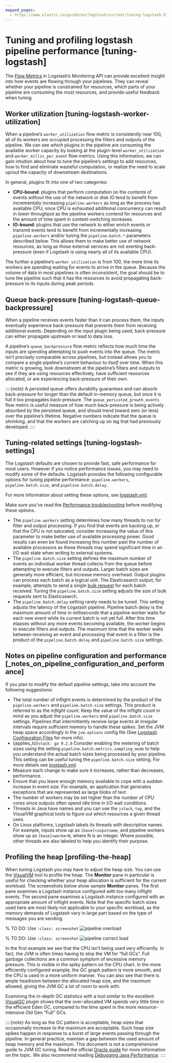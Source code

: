 ```yaml
---
mapped_pages:
  - https://www.elastic.co/guide/en/logstash/current/tuning-logstash.html
---
```


# Tuning and profiling logstash pipeline performance [tuning-logstash]

The [Flow Metrics](https://www.elastic.co/docs/api/doc/logstash/operation/operation-nodestats) in Logstash’s Monitoring API can provide excellent insight into how events are flowing through your pipelines. They can reveal whether your pipeline is constrained for resources, which parts of your pipeline are consuming the most resources, and provide useful feedback when tuning.


## Worker utilization [tuning-logstash-worker-utilization]

When a pipeline’s `worker_utilization` flow metric is consistently near 100, all of its workers are occupied processing the filters and outputs of the pipeline. We can see *which* plugins in the pipeline are consuming the available worker capacity by looking at the plugin-level `worker_utilization` and `worker_millis_per_event` flow metrics. Using this information, we can gain intuition about how to tune the pipeline’s settings to add resources, how to find and eliminate wasteful computation, or realize the need to scale up/out the capacity of downstream destinations.

In general, plugins fit into one of two categories:

* **CPU-bound**: plugins that perform computation on the contents of events *without* the use of the network or disk IO tend to benefit from incrementally increasing `pipeline.workers` as long as the process has available CPU; once CPU is exhausted additional concurrency can result in *lower* throughput as the pipeline workers contend for resources and the amount of time spent in context-switching increases.
* **IO-bound**: plugins that use the network to either enrich events or transmit events tend to benefit from incrementally increasing `pipeline.workers` and/or tuning the `pipeline.batch.*` parameters described below. This allows them to make better use of network resources, as long as those external services are not exerting back-pressure (even if Logstash is using nearly all of its available CPU).

The further a pipeline’s `worker_utilization` is from 100, the more time its workers are spending waiting for events to arrive in the queue. Because the volume of data in most pipelines is often inconsistent, the goal should be to tune the pipeline such that it has the resources to avoid propagating back-pressure to its inputs during peak periods.


## Queue back-pressure [tuning-logstash-queue-backpressure]

When a pipeline receives events faster than it can process them, the inputs eventually experience back-pressure that prevents them from receiving additional events. Depending on the input plugin being used, back-pressure can either propagate upstream or lead to data loss.

A pipeline’s `queue_backpressure` flow metric reflects how much time the inputs are spending attempting to push events into the queue. The metric isn’t precisely comparable across pipelines, but instead allows you to compare a single pipeline’s current behaviour to *itself* over time. When this metric is growing, look *downstream* at the pipeline’s filters and outputs to see if they are using resources effectively, have sufficient resources allocated, or are experiencing back-pressure of their own.

::::{note}
A persisted queue offers durability guarantees and can absorb back-pressure for longer than the default in-memory queue, but once it is full it too propagates back-pressure. The `queue_persisted_growth_events` flow metric is useful measure of how much back-pressure is being actively absorbed by the persisted queue, and should trend toward zero (or less) over the pipeline’s lifetime. Negative numbers indicate that the queue is *shrinking*, and that the workers are catching up on lag that had previously developed.
::::



## Tuning-related settings [tuning-logstash-settings]

The Logstash defaults are chosen to provide fast, safe performance for most users. However if you notice performance issues, you may need to modify some of the defaults. Logstash provides the following configurable options for tuning pipeline performance: `pipeline.workers`, `pipeline.batch.size`, and `pipeline.batch.delay`.

For more information about setting these options, see [logstash.yml](/reference/logstash-settings-file.md).

Make sure you’ve read the [Performance troubleshooting](/reference/performance-troubleshooting.md) before modifying these options.

* The `pipeline.workers` setting determines how many threads to run for filter and output processing. If you find that events are backing up, or that the CPU is not saturated, consider increasing the value of this parameter to make better use of available processing power. Good results can even be found increasing this number past the number of available processors as these threads may spend significant time in an I/O wait state when writing to external systems.
* The `pipeline.batch.size` setting defines the maximum number of events an individual worker thread collects from the queue before attempting to execute filters and outputs. Larger batch sizes are generally more efficient, but increase memory overhead. Output plugins can process each batch as a logical unit. The Elasticsearch output, for example, attempts to send a single [bulk request](https://www.elastic.co/docs/api/doc/elasticsearch/operation/operation-bulk) for each batch received. Tuning the `pipeline.batch.size` setting adjusts the size of bulk requests sent to Elasticsearch.
* The `pipeline.batch.delay` setting rarely needs to be tuned. This setting adjusts the latency of the Logstash pipeline. Pipeline batch delay is the maximum amount of time in milliseconds that a pipeline worker waits for each new event while its current batch is not yet full. After this time elapses without any more events becoming available, the worker begins to execute filters and outputs. The maximum time that the worker waits between receiving an event and processing that event in a filter is the product of the `pipeline.batch.delay` and `pipeline.batch.size` settings.


## Notes on pipeline configuration and performance [_notes_on_pipeline_configuration_and_performance]

If you plan to modify the default pipeline settings, take into account the following suggestions:

* The total number of inflight events is determined by the product of the  `pipeline.workers` and `pipeline.batch.size` settings. This product is referred to as the *inflight count*. Keep the value of the inflight count in mind as you adjust the `pipeline.workers` and `pipeline.batch.size` settings. Pipelines that intermittently receive large events at irregular intervals require sufficient memory to handle these spikes. Set the JVM heap space accordingly in the `jvm.options` config file (See [Logstash Configuration Files](/reference/config-setting-files.md) for more info).
* {applies_to}`stack: ga 9.2.0` Consider enabling the metering of batch sizes using the setting `pipeline.batch.metrics.sampling_mode` to help you understand the actual batch sizes being processed by your pipeline. This setting can be useful tuning the `pipeline.batch.size` setting. For more details see [logstash.yml](/reference/logstash-settings-file.md).
* Measure each change to make sure it increases, rather than decreases, performance.
* Ensure that you leave enough memory available to cope with a sudden increase in event size. For example, an application that generates exceptions that are represented as large blobs of text.
* The number of workers may be set higher than the number of CPU cores since outputs often spend idle time in I/O wait conditions.
* Threads in Java have names and you can use the `jstack`, `top`, and the VisualVM graphical tools to figure out which resources a given thread uses.
* On Linux platforms, Logstash labels its threads with descriptive names. For example, inputs show up as `[base]<inputname`, and pipeline workers show up as `[base]>workerN`, where N is an integer. Where possible, other threads are also labeled to help you identify their purpose.


## Profiling the heap [profiling-the-heap]

When tuning Logstash you may have to adjust the heap size. You can use the [VisualVM](https://visualvm.github.io/) tool to profile the heap. The **Monitor** pane in particular is useful for checking whether your heap allocation is sufficient for the current workload. The screenshots below show sample **Monitor** panes. The first pane examines a Logstash instance configured with too many inflight events. The second pane examines a Logstash instance configured with an appropriate amount of inflight events. Note that the specific batch sizes used here are most likely not applicable to your specific workload, as the memory demands of Logstash vary in large part based on the type of messages you are sending.

% TO DO: Use `:class: screenshot`
![pipeline overload](images/pipeline_overload.png)

% TO DO: Use `:class: screenshot`
![pipeline correct load](images/pipeline_correct_load.png)

In the first example we see that the CPU isn’t being used very efficiently. In fact, the JVM is often times having to stop the VM for “full GCs”. Full garbage collections are a common symptom of excessive memory pressure. This is visible in the spiky pattern on the CPU chart. In the more efficiently configured example, the GC graph pattern is more smooth, and the CPU is used in a more uniform manner. You can also see that there is ample headroom between the allocated heap size, and the maximum allowed, giving the JVM GC a lot of room to work with.

Examining the in-depth GC statistics with a tool similar to the excellent [VisualGC](https://visualvm.github.io/plugins.html) plugin shows that the over-allocated VM spends very little time in the efficient Eden GC, compared to the time spent in the more resource-intensive Old Gen “Full” GCs.

::::{note}
As long as the GC pattern is acceptable, heap sizes that occasionally increase to the maximum are acceptable. Such heap size spikes happen in response to a burst of large events passing through the pipeline. In general practice, maintain a gap between the used amount of heap memory and the maximum. This document is not a comprehensive guide to JVM GC tuning. Read the official [Oracle guide](http://www.oracle.com/webfolder/technetwork/tutorials/obe/java/gc01/index.html) for more information on the topic. We also recommend reading [Debugging Java Performance](https://www.semicomplete.com/blog/geekery/debugging-java-performance/).
::::



